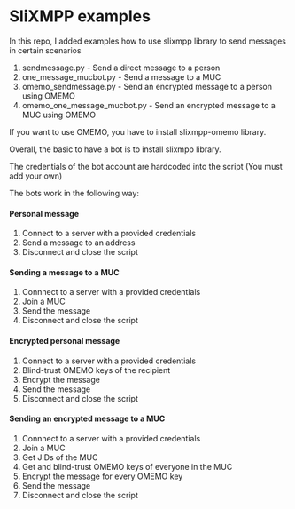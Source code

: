 # SliXMPP examples

In this repo, I added examples how to use slixmpp library to send messages in certain scenarios

1. sendmessage.py - Send a direct message to a person
2. one\_message\_mucbot.py - Send a message to a MUC
3. omemo\_sendmessage.py - Send an encrypted message to a person using OMEMO
4. omemo\_one\_message\_mucbot.py - Send an encrypted message to a MUC using OMEMO

If you want to use OMEMO, you have to install slixmpp-omemo library.

Overall, the basic to have a bot is to install slixmpp library.

The credentials of the bot account are hardcoded into the script (You must add your own)


The bots work in the following way:

#### Personal message

1. Connect to a server with a provided credentials
2. Send a message to an address
3. Disconnect and close the script

#### Sending a message to a MUC

1. Connnect to a server with a provided credentials
2. Join a MUC
3. Send the message
4. Disconnect and close the script


#### Encrypted personal message
1. Connect to a server with a provided credentials
2. Blind-trust OMEMO keys of the recipient
3. Encrypt the message
4. Send the message
5. Disconnect and close the script

#### Sending an encrypted message to a MUC
1. Connnect to a server with a provided credentials
2. Join a MUC
3. Get JIDs of the MUC
4. Get and blind-trust OMEMO keys of everyone in the MUC
5. Encrypt the message for every OMEMO key
6. Send the message
7. Disconnect and close the script
